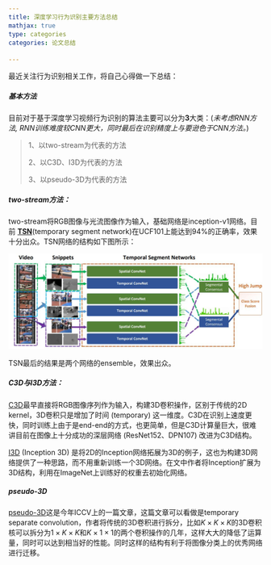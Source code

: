 ```yaml
---
title: 深度学习行为识别主要方法总结
mathjax: true
type: categories
categories: 论文总结
 
---
```


最近关注行为识别相关工作，将自己心得做一下总结：

##### 基本方法

目前对于基于深度学习视频行为识别的算法主要可以分为**3**大类：(*未考虑RNN方法, RNN训练难度较CNN更大，同时最后在识别精度上与要逊色于CNN方法。*)

> 1、以two-stream为代表的方法
>
> 2、以C3D、I3D为代表的方法
>
> 3、以pseudo-3D为代表的方法

##### two-stream方法：

two-stream将RGB图像与光流图像作为输入，基础网络是inception-v1网络。目前  [**TSN**](https://arxiv.org/abs/1608.00859)(temporary segment network)在UCF101上能达到94%的正确率，效果十分出众。TSN网络的结构如下图所示：

![TSN](https://github.com/izhaolei/images/blob/master/tsn.JPG?raw=true)

TSN最后的结果是两个网络的ensemble，效果出众。

##### C3D与I3D方法：

[C3D](http://vlg.cs.dartmouth.edu/c3d/c3d_video.pdf)最早直接将RGB图像序列作为输入，构建3D卷积操作，区别于传统的2D kernel，3D卷积只是增加了时间 (temporary) 这一维度。C3D在识别上速度更快，同时训练上由于是end-end的方式，也更简单，但是C3D计算量巨大，很难讲目前在图像上十分成功的深层网络 (ResNet152、DPN107) 改进为C3D结构。

[I3D](https://arxiv.org/abs/1705.07750) (Inception 3D) 是将2D的Inception网络拓展为3D的例子，这也为构建3D网络提供了一种思路，而不用重新训练一个3D网络。在文中作者将Inception扩展为3D结构，利用在ImageNet上训练好的权重去初始化网络。

##### pseudo-3D

[pseudo-3D](http://openaccess.thecvf.com/content_iccv_2017/html/Qiu_Learning_Spatio-Temporal_Representation_ICCV_2017_paper.html)这是今年ICCV上的一篇文章，这篇文章可以看做是temporary separate convolution，作者将传统的3D卷积进行拆分，比如$K\times K\times K$的3D卷积核可以拆分为$1\times K\times K$和$K\times 1\times 1$的两个卷积操作的几年，这样大大的降低了运算量，同时可以达到相当好的性能。同时这样的结构有利于将图像分类上的优秀网络进行迁移。
